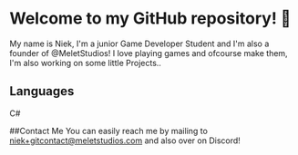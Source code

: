 # Welcome to my GitHub repository! 👋

My name is Niek, I'm a junior Game Developer Student and I'm also a founder of @MeletStudios!
I love playing games and ofcourse make them, I'm also working on some little Projects..

## Languages
C#

##Contact Me
You can easily reach me by mailing to niek+gitcontact@meletstudios.com and also over on Discord!

